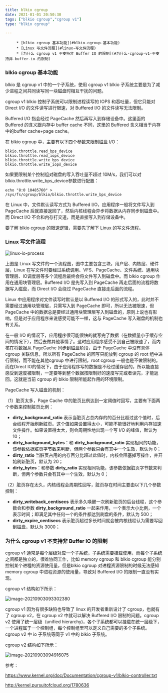 ```yaml
---
title: blkio cgroup
date: 2021-01-01 20:50:30
tags: ["blkio cgroup","cgroup v1"]
type: "blkio cgroup"

---
```


         * [blkio cgroup 基本功能](#blkio-cgroup-基本功能)
         * [Linux 写文件流程](#linux-写文件流程)
         * [为什么 cgroup v1 不支持非 Buffer IO 的限制](#为什么-cgroup-v1-不支持非-buffer-io-的限制)

### blkio cgroup 基本功能

blkio 是 cgroup v1 中的一个子系统，使用 cgroup v1 blkio 子系统主要是为了减少进程之间共同读写同一块磁盘时相互干扰的问题。

cgroup v1 blkio 控制子系统可以限制进程读写的 IOPS 和吞吐量，但它只能对 Direct I/O 的文件读写进行限速，对 Buffered I/O 的文件读写无法限制。

Buffered I/O 指会经过 PageCache 然后再写入到存储设备中。这里面的 Buffered 的含义跟内存中 buffer cache 不同，这里的 Buffered 含义相当于内存中的buffer cache+page cache。



在 blkio cgroup 中，主要有以下四个参数来限制磁盘 I/O：

```
blkio.throttle.read_bps_device
blkio.throttle.read_iops_device
blkio.throttle.write_bps_device
blkio.throttle.write_iops_device
```

如果要限制某个控制组对磁盘的写入吞吐量不超过 10M/s，我们可以对blkio.throttle.write_bps_device参数进行配置：

```
echo "8:0 10485760" > /sys/fs/cgroup/blkio/blkio.throttle.write_bps_device
```

在 Linux 中，文件默认读写方式为 Buffered I/O，应用程序一般将文件写入到 PageCache 后就直接返回了，然后内核线程会异步将数据从内存同步到磁盘中。而 Direct I/O 不会和内存打交道，而是直接写入到存储设备中。

要了解 blkio cgroup 的限速逻辑，需要先了解下 Linux 的写文件流程。

### Linux 写文件流程

![linux-io-process](https://cdn.tianfeiyu.com/linux-io-process.png)



上图是 Linux 写文件的一个流程图，图中主要包含三块，用户层、内核层、硬件层，Linux 在写文件时要经过系统调用、VFS、PageCache、文件系统、通用块管理层、IO调度层等多个流程后最终会将文件写入到磁盘中。而 blkio cgroup 作用在通用块管理层。Buffered I/O 是先写入到 PageCache 再走后面的流程将数据写入磁盘，而 Direct I/O 会绕过 PageCache 直接走后面的流程。

Linux 中应用程序对文件读写时默认是以 Buffered I/O 的形式写入的，此时并不需要经过通用块管理层，只需写入到 PageCache 即可，所以无法被限速，但 PageCache 中的数据总是要经过通用块管理层写入到磁盘的，原则上说也有影响，但是对于应用程序来说感受可能不一样，这与 PageCache 写入磁盘的机制也有关系。

在一般 I/O 的情况下，应用程序很可能很快的就写完了数据（在数据量小于缓存空间的情况下），然后去做其他事情了。这时应用程序感受不到自己被限速了，而内核在将数据从 PageCache 同步到磁盘阶段，由于 PageCache 中没有具体 cgroup 关联信息，所以所有 PageCache 的回写只能放到 cgroup 的 root 组中进行限制，而不能在其他cgroup 中进行限制，root cgroup 一般也是不做限制的。而在Direct IO的情况下，由于应用程序写的数据是不经过缓存层的，所以能直接感受到速度被限制，一定要等到整个数据按限制好的速度写完或者读完，才能返回。这就是当前 cgroup 的 blkio 限制所能起作用的环境限制。



PageCache 写入磁盘的机制：

（1）脏页太多，Page Cache 中的脏页比例达到一定阈值时回写，主要有下面两个参数来控制脏页比例：

- **dirty_background_ratio** 表示当脏页占总内存的的百分比超过这个值时，后台线程开始刷新脏页。这个值如果设置得太小，可能不能很好地利用内存加速文件操作。如果设置得太大，则会周期性地出现一个写 I/O 的峰值，默认为 10；
- **dirty_background_bytes**：和 **dirty_background_ratio** 实现相同的功能，该参数依据脏页字节数来判断，但两个参数只会有其中一个生效，默认为 0；
- **dirty_ratio** 当脏页占用的内存百分比超过此值时，内核会阻塞掉写操作，并开始刷新脏页，默认为 20；
- **dirty_bytes**：和参数 **dirty_ratio** 实现相同功能，该参数依据脏页字节数来判断，但两个参数只会有其中一个生效，默认为 0；

（2）脏页存在太久，内核线程会周期性回写，脏页存在时间主要由以下几个参数控制：

- **dirty_writeback_centisecs** 表示多久唤醒一次刷新脏页的后台线程，这个参数会和参数 **dirty_background_ratio** 一起来作用，一个表示大小比例，一个表示时间；即满足其中任何一个的条件都达到刷盘的条件，默认为 500；
- **dirty_expire_centisecs** 表示脏页超过多长时间就会被内核线程认为需要写回到磁盘，默认为 3000；

### 为什么 cgroup v1 不支持非 Buffer IO 的限制

cgroup v1 通常是每个层级对应一个子系统，子系统需要挂载使用，而每个子系统之间都是独立的，很难协同工作，比如 memory cgroup 和 blkio cgroup 能分别控制某个进程的资源使用量，但是blkio cgroup 对进程资源限制的时候无法感知 memory cgroup 中进程资源的使用量，导致对 Buffered I/O 的限制一直没有实现。



cgroup v1 结构如下所示：

![image-20210903093302380](https://cdn.tianfeiyu.com/cgroup-v1.png)



cgroup v1 因为有很多缺陷也导致了 linux 的开发者重新设计了 cgroup，也就有了 cgroup v2，在 cgroup v2 中就可以解决 Buffered I/O 限制的问题。cgroup v2 使用了统一层级（unified hierarchy)，各个子系统都可以挂载在统一层级下，一个进程属于一个控制组，每个控制组里可以定义自己需要的多个子系统。cgroup v2 中 io 子系统等同于 v1 中的 blkio 子系统。



cgroup v2 结构如下所示：

![image-20210903094916075](https://cdn.tianfeiyu.com/cgroup-v2.png)

参考：

https://www.kernel.org/doc/Documentation/cgroup-v1/blkio-controller.txt

http://kernel.pursuitofcloud.org/1780636
